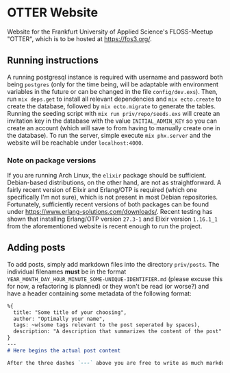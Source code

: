 # OTTER Website

Website for the Frankfurt University of Applied Science's FLOSS-Meetup "OTTER", which is to be hosted at https://fos3.org/.

## Running instructions

A running postgresql instance is required with username and password both being `postgres` (only for the time being, will be adaptable with environment variables in the future or can be changed in the file `config/dev.exs`). Then, run `mix deps.get` to install all relevant dependencies and `mix ecto.create` to create the database, followed by `mix ecto.migrate` to generate the tables. Running the seeding script with `mix run priv/repo/seeds.exs` will create an invitation key in the database with the value `INITIAL_ADMIN_KEY` so you can create an account (which will save to from having to manually create one in the database). To run the server, simple execute `mix phx.server` and the website will be reachable under `localhost:4000`.

### Note on package versions

If you are running Arch Linux, the `elixir` package should be sufficient. Debian-based distributions, on the other hand, are not as straightforward. A fairly recent version of Elixir and Erlang/OTP is required (which one specifically I'm not sure), which is not present in most Debian repositories. Fortunately, sufficiently recent versions of both packages can be found under https://www.erlang-solutions.com/downloads/. Recent testing has shown that installing Erlang/OTP version `27.3-1` and Elixir version `1.16.1_1` from the aforementioned website is recent enough to run the project.

## Adding posts

To add posts, simply add markdown files into the directory `priv/posts`. The individual filenames **must** be in the format `YEAR_MONTH_DAY_HOUR_MINUTE_SOME-UNIQUE-IDENTIFIER.md` (please excuse this for now, a refactoring is planned) or they won't be read (or worse?) and have a header containing some metadata of the following format:

```markdown
%{
  title: "Some title of your choosing",
  author: "Optimally your name",
  tags: ~w(some tags relevant to the post seperated by spaces),
  description: "A description that summarizes the content of the post"
}
---
# Here begins the actual post content

After the three dashes `---` above you are free to write as much markdown as you want.
```

